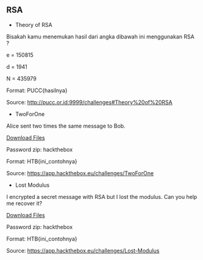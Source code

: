 ## RSA

- Theory of RSA

Bisakah kamu menemukan hasil dari angka dibawah ini menggunakan RSA ?

e = 150815

d = 1941

N = 435979

Format: PUCC{hasilnya}

Source: http://pucc.or.id:9999/challenges#Theory%20of%20RSA

- TwoForOne

Alice sent two times the same message to Bob.

<a href="./resource/TwoForOne.zip">Download Files</a>

Password zip: hackthebox

Format: HTB{ini_contohnya}

Source: https://app.hackthebox.eu/challenges/TwoForOne

- Lost Modulus

I encrypted a secret message with RSA but I lost the modulus. Can you help me recover it?

<a href="./resource/Lost Modulus.zip">Download Files</a>

Password zip: hackthebox

Format: HTB{ini_contohnya}

Source: https://app.hackthebox.eu/challenges/Lost-Modulus
